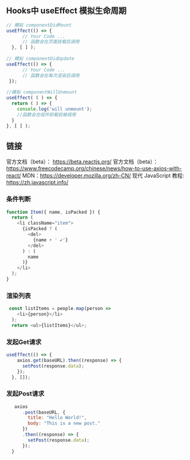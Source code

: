 ## Hooks中 useEffect 模拟生命周期
```js
// 模拟 componentDidMount 
useEffect(() => {
      // Your Code ...
      // 函数会在页面挂载后调用
  }, [ ] );
  
// 模拟 componentDidUpdate 
useEffect(() => {
      // Your Code ...
      // 函数会在每次渲染后调用
 });
  
//模拟 componentWillUnmount
useEffect( ( ) => {
  return ( ) => {
    console.log('will unmount');
    //函数会在组件卸载前被调用
  }
}, [ ] );
```

## 链接
官方文档（beta）： https://beta.reactjs.org/
官方文档（beta）：https://www.freecodecamp.org/chinese/news/how-to-use-axios-with-react/
MDN：https://developer.mozilla.org/zh-CN/
现代 JavaScript 教程: https://zh.javascript.info/

### 条件判断
```js
function Item({ name, isPacked }) {
  return (
    <li className="item">
      {isPacked ? (
        <del>
          {name + ' ✔'}
        </del>
      ) : (
        name
      )}
    </li>
  );
}
```
### 渲染列表
```js
 const listItems = people.map(person =>
    <li>{person}</li>
  );
  return <ul>{listItems}</ul>;
```

### 发起Get请求
```js
useEffect(() => {
    axios.get(baseURL).then((response) => {
      setPost(response.data);
    });
  }, []);
```


### 发起Post请求
```js
   axios
      .post(baseURL, {
        title: "Hello World!",
        body: "This is a new post."
      })
      .then((response) => {
        setPost(response.data);
      });
  }
  ```